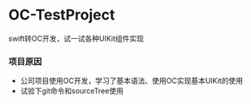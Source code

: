 # OC-TestProject
swift转OC开发，试一试各种UIKit组件实现

### 项目原因

- 公司项目使用OC开发，学习了基本语法、使用OC实现基本UIKit的使用
- 试验下git命令和sourceTree使用

